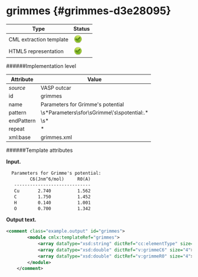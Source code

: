 # grimmes {#grimmes-d3e28095}


| Type                                                                                                                                                | Status                                                                                                                                              |
|----|----|
| CML extraction template                                                                                                                             | ![](/imgs/Total.png)                                                                                                                                |
| HTML5 representation                                                                                                                                | ![](/imgs/Total.png)                                                                                                                                |

######Implementation level

| Attribute                                                                                                                                           | Value                                                                                                                                               |
|----|----|
| *source*                                                                                                                                            | VASP outcar                                                                                                                                         |
| id                                                                                                                                                  | grimmes                                                                                                                                             |
| name                                                                                                                                                | Parameters for Grimme\'s potential                                                                                                                  |
| pattern                                                                                                                                             | \\s\*Parameters\\sfor\\sGrimme\\\'s\\spotential:.\*                                                                                                 |
| endPattern                                                                                                                                          | \\s\*                                                                                                                                               |
| repeat                                                                                                                                              | \*                                                                                                                                                  |
| xml:base                                                                                                                                            | grimmes.xml                                                                                                                                         |

######Template attributes

**Input.**

      Parameters for Grimme's potential:
             C6(Jnm^6/mol)     R0(A)
       -----------------------------
       Cu       2.740          1.562
       C        1.750          1.452
       H        0.140          1.001
       O        0.700          1.342

        

**Output text.**

```xml
<comment class="example.output" id="grimmes">
        <module cmlx:templateRef="grimmes">
            <array dataType="xsd:string" dictRef="cc:elementType" size="4">Cu C H O</array>
            <array dataType="xsd:double" dictRef="v:grimmeC6" size="4">2.740 1.750 0.140 0.700</array>
            <array dataType="xsd:double" dictRef="v:grimmeR0" size="4">1.562 1.452 1.001 1.342</array>
        </module>
    </comment>
```
